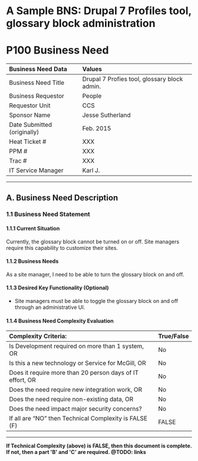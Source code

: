 # A Sample BNS: Drupal 7 Profiles tool, glossary block administration

# P100 Business Need

Business Need Data | Values |
:-----------------|:----- |
Business Need Title |Drupal 7 Profies tool, glossary block admin.
Business Requestor | People
Requestor Unit | CCS
Sponsor Name | Jesse Sutherland
Date Submitted (originally) | Feb. 2015
Heat Ticket # | XXX
PPM # | XXX
Trac # | XXX
IT Service Manager |  Karl J.

---

## A. Business Need Description

### 1.1 Business Need Statement

#### 1.1.1 Current Situation
Currently, the glossary block cannot be turned on or off. Site managers require this capability to customize their sites.

#### 1.1.2 Business Needs
 As a site manager, I need to be able to turn the glossary block on and off.

#### 1.1.3 Desired Key Functionality (Optional)
 * Site managers must be able to toggle the glossary block on and off through an administrative UI.

#### 1.1.4 Business Need Complexity Evaluation

Complexity Criteria: | True/False
:--------------------|:-----------
Is Development required on more than 1 system, OR  | No
Is this a new technology or Service for McGill, OR | No
Does it require more than 20 person days of IT effort, OR | No
Does the need require new integration work, OR | No
Does the need require non-existing data, OR | No
Does the need impact major security concerns? | No
If all are “NO” then Technical Complexity is FALSE (F) | FALSE

---

__If Technical Complexity (above) is FALSE, then this document is complete.
If not, then a part 'B' and 'C' are required. @TODO: links__
 
